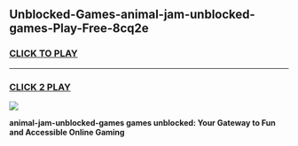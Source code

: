 
## Unblocked-Games-animal-jam-unblocked-games-Play-Free-8cq2e
<h3>
<a href="https://premium76.site?title=animal-jam-unblocked-games&ref=18A">CLICK TO PLAY</a></h3>
<hr>

<h3>
<a href="https://premium76.site?title=animal-jam-unblocked-games&ref=18A">CLICK 2 PLAY</a>
  
</h3>

<a href="https://premium76.site?title=animal-jam-unblocked-games&ref=18A"><img src="https://clearcache.store/games.png"></a>


**animal-jam-unblocked-games games unblocked: Your Gateway to Fun and Accessible Online Gaming**
